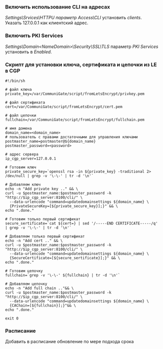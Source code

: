 ### Включить использование CLI на адресах
*Settings\Srvices\HTTPU параметр Access\CLI* установить *clients*.  
Указать 127.0.0.1 как клиентский адрес.  

### Включить PKI Services
*Settings\Domain\<NameDomain>\Security\SSL\TLS* параметр *PKI Services* установить в *Enabled*.  

### Скрипт для установки ключа, сертификата и цепочки из LE в CGP
```
#!/bin/sh

# файл ключа
private_key=/var/CommuniGate/script/fromLetsEncrypt/privkey.pem

# файл сертификата
cert=/var/CommuniGate/script/fromLetsEncrypt/cert.pem

# файл цепочки
fullchain=/var/CommuniGate/script/fromLetsEncrypt/fullchain.pem

# имя домена
domain_name=<domain_name>
# пользователь с правами достаточными для управления ключами
postmaster_name=postmaster@${domain_name}
postmaster_password=<password>

# адрес сервера
ip_cgp_server=127.0.0.1

# Готовим ключ
private_secure_key=`openssl rsa -in ${private_key} -traditional 2> /dev/null | grep -v '\-\-' | tr -d '\n'`

# Добавляем ключ
echo -n "Add private key .." && \
curl -u $postmaster_name:$postmaster_password -k "http://$ip_cgp_server:8100/cli/" \
  --data-urlencode "command=updatedomainsettings ${domain_name} \
  {PrivateSecureKey=[${private_secure_key}];}" && \
echo ".done."

# Готовим только первый сертификат
secure_sertificate=`cat ${cert=} | sed '/-----END CERTIFICATE-----/q' | grep -v '\-\-' | tr -d '\n'`

# Добавляем только первый сертификат
echo -n "Add cert .." && \
curl -u $postmaster_name:$postmaster_password -k "http://$ip_cgp_server:8100/cli/" \
  --data-urlencode "command=updatedomainsettings ${domain_name} \
  {SecureCertificate=[${secure_sertificate}];}" && \
echo ".done."

# Готовим цепочку
fullchain=`grep -v '\-\-' ${fullchain} | tr -d '\n'`

# Добавляем цепочку
echo -n "Add full chain .."&& \
curl -u $postmaster_name:$postmaster_password -k "http://$ip_cgp_server:8100/cli/" \
  --data-urlencode "command=updatedomainsettings ${domain_name} \
  {CAChain=[${fullchain}];}"&& \
echo ".done."

exit 0
```

### Расписание
Добавить в расписание обновление по мере подхода срока
